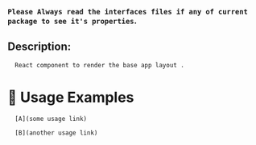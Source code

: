 ### `Please Always read the interfaces files if any of current package to see it's properties`.

## Description:

```sh
  React component to render the base app layout .
```

# 🔨 Usage Examples

```typescript
  [A](some usage link)

  [B](another usage link)
```
